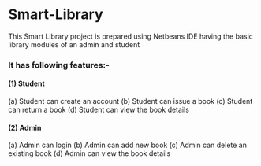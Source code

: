 # Smart-Library
This Smart Library  project is prepared using Netbeans IDE having the basic library modules of an admin and student

### It has following features:-
#### (1) Student
(a) Student can create an account
(b) Student can issue a book
(c) Student can return a book
(d) Student can view the book details

#### (2) Admin
(a) Admin can login
(b) Admin can add new book
(c) Admin can delete an existing book
(d) Admin can view the book details

